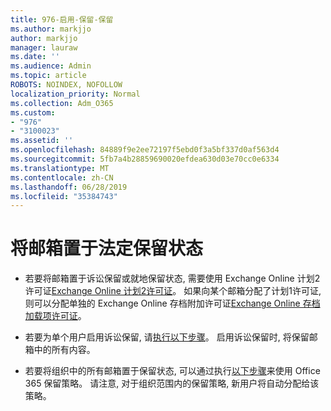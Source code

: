 ```yaml
---
title: 976-启用-保留-保留
ms.author: markjjo
author: markjjo
manager: lauraw
ms.date: ''
ms.audience: Admin
ms.topic: article
ROBOTS: NOINDEX, NOFOLLOW
localization_priority: Normal
ms.collection: Adm_O365
ms.custom:
- "976"
- "3100023"
ms.assetid: ''
ms.openlocfilehash: 84889f9e2ee72197f5ebd0f3a5bf337d0af563d4
ms.sourcegitcommit: 5fb7a4b28859690020efdea630d03e70cc0e6334
ms.translationtype: MT
ms.contentlocale: zh-CN
ms.lasthandoff: 06/28/2019
ms.locfileid: "35384743"
---
```

# <a name="place-a-mailbox-on-legal-hold"></a>将邮箱置于法定保留状态

- 若要将邮箱置于诉讼保留或就地保留状态, 需要使用 Exchange Online 计划2许可证[Exchange Online 计划2许可证](https://docs.microsoft.com/office365/servicedescriptions/office-365-platform-service-description/office-365-plan-options)。 如果向某个邮箱分配了计划1许可证, 则可以分配单独的 Exchange Online 存档附加许可证[Exchange Online 存档加载项许可证](https://docs.microsoft.com/office365/servicedescriptions/exchange-online-archiving-service-description)。

- 若要为单个用户启用诉讼保留, 请[执行以下步骤](https://docs.microsoft.com/office365/SecurityCompliance/place-a-mailbox-on-litigation-hold)。 启用诉讼保留时, 将保留邮箱中的所有内容。

- 若要将组织中的所有邮箱置于保留状态, 可以通过执行[以下步骤](https://docs.microsoft.com/office365/securitycompliance/retention-policies#applying-a-retention-policy-to-an-entire-organization-or-specific-locations)来使用 Office 365 保留策略。 请注意, 对于组织范围内的保留策略, 新用户将自动分配给该策略。
